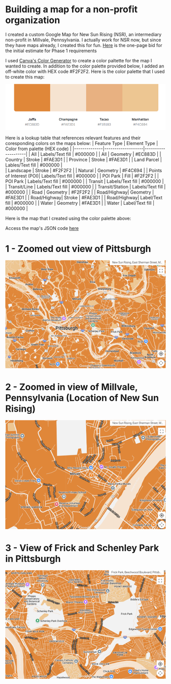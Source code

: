 # Building a map for a non-profit organization

I created a custom Google Map for New Sun Rising (NSR), an intermediary non-profit in Millvale, Pennsylvania. I actually work for NSR now, but since they have maps already, I created this for fun. [Here](https://docs.google.com/document/d/1HbKzIMSCzOUv8-vX3oL8kaNcIB31RyMy9U5IzevRiEI/edit?usp=sharing) is the one-page bid for the initial estimate for Phase 1 requirements


I used [Canva's Color Generator](https://www.canva.com/colors/color-palette-generator/) to create a color paltette for the map I wanted to create. In addition to the color palette provided below, I added an off-white color with HEX code #F2F2F2. Here is the color palette that I used to create this map:

![Map with color palette](map-ss.png)

Here is a lookup table that references relevant features and their coresponding colors on the maps below: 
| Feature Type | Element Type | Color from palette (HEX code) |
|--------------|-------------------|--------------------|
| All          | Labels/Text fill  |     #000000        |
| All          | Geometry          |     #EC883D        |
| Country      | Stroke            |     #FAE3D1        |
| Province     | Stroke            |     #FAE3D1        | 
| Land Parcel  | Lables/Text fill  |     #000000        |                    
| Landscape    | Stroke            |     #F2F2F2        |
| Natural      | Geometry          |     #F4C694        |
| Points of Interest (POI)| Labels/Text fill | #000000  |
| POI Park     | Fill              |     #F2F2F2        |
| POI Park     | Labels/Text fill  |     #000000        |
| Transit      | Labels/Text fill  |     #000000        |
| Transit/Line | Labels/Text fill  |     #000000        |
| Transit/Station  | Labels/Text fill  |     #000000    |
| Road        |  Geometry         |     #F2F2F2        |
| Road/Highway|  Geometry         |     #FAE3D1        |
| Road/Highway|  Stroke           |     #FAE3D1        |
| Road/Highway|  Label/Text fill  |     #000000        |
| Water       |  Geometry        |      #FAE3D1         |
| Water       |  Label/Text fill |      #000000         |






Here is the map that I created using the color palette above: 

Access the map's JSON code [here](map.json)


# 1 - Zoomed out view of Pittsburgh
![Pittsburgh](pghmap-ss.png)


# 2 - Zoomed in view of Millvale, Pennsylvania (Location of New Sun Rising)
![Millvale](millvalemap.png)

# 3 - View of Frick and Schenley Park in Pittsburgh

![Parks](parks.png)
